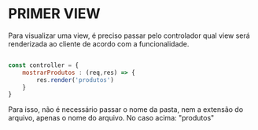 # PRIMER VIEW #

Para visualizar uma view, é preciso passar pelo controlador qual view será renderizada ao cliente de acordo com a funcionalidade. 


~~~javascript

const controller = {
    mostrarProdutos : (req,res) => {
        res.render('produtos')
    }
}

~~~

Para isso, não é necessário passar o nome da pasta, nem a extensão do arquivo, apenas o nome do arquivo. No caso acima: "produtos"